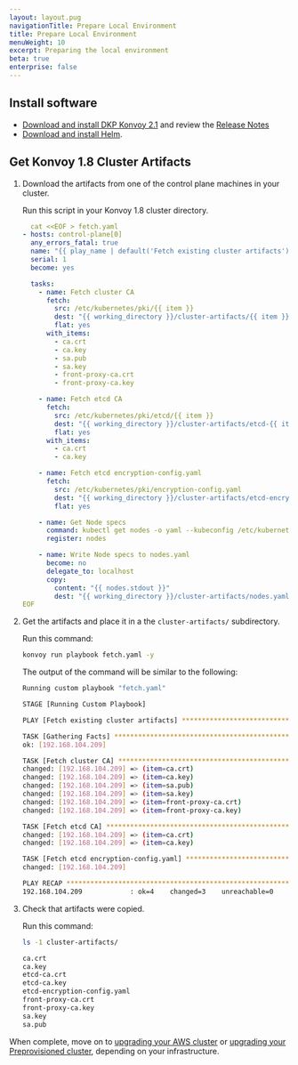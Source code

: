 ```yaml
---
layout: layout.pug
navigationTitle: Prepare Local Environment
title: Prepare Local Environment
menuWeight: 10
excerpt: Preparing the local environment
beta: true
enterprise: false
---
```



## Install software

- [Download and install DKP Konvoy 2.1](../../../download) and review the [Release Notes](../../../release-notes)
- [Download and install Helm](https://helm.sh/docs/intro/install/).

## Get Konvoy 1.8 Cluster Artifacts

1.  Download the artifacts from one of the control plane machines in your cluster.

    Run this script in your Konvoy 1.8 cluster directory.

    ```yaml
      cat <<EOF > fetch.yaml
    - hosts: control-plane[0]
      any_errors_fatal: true
      name: "{{ play_name | default('Fetch existing cluster artifacts') }}"
      serial: 1
      become: yes

      tasks:
        - name: Fetch cluster CA
          fetch:
            src: /etc/kubernetes/pki/{{ item }}
            dest: "{{ working_directory }}/cluster-artifacts/{{ item }}"
            flat: yes
          with_items:
            - ca.crt
            - ca.key
            - sa.pub
            - sa.key
            - front-proxy-ca.crt
            - front-proxy-ca.key

        - name: Fetch etcd CA
          fetch:
            src: /etc/kubernetes/pki/etcd/{{ item }}
            dest: "{{ working_directory }}/cluster-artifacts/etcd-{{ item }}"
            flat: yes
          with_items:
            - ca.crt
            - ca.key

        - name: Fetch etcd encryption-config.yaml
          fetch:
            src: /etc/kubernetes/pki/encryption-config.yaml
            dest: "{{ working_directory }}/cluster-artifacts/etcd-encryption-config.yaml"
            flat: yes

        - name: Get Node specs
          command: kubectl get nodes -o yaml --kubeconfig /etc/kubernetes/admin.conf
          register: nodes

        - name: Write Node specs to nodes.yaml
          become: no
          delegate_to: localhost
          copy:
            content: "{{ nodes.stdout }}"
            dest: "{{ working_directory }}/cluster-artifacts/nodes.yaml"
    EOF
    ```

2.  Get the artifacts and place it in a the `cluster-artifacts/` subdirectory.

    Run this command:

    ```bash
    konvoy run playbook fetch.yaml -y
    ```

    The output of the command will be similar to the following:

    ```sh
    Running custom playbook "fetch.yaml"

    STAGE [Running Custom Playbook]

    PLAY [Fetch existing cluster artifacts] **************************************************************************************************************************************************************************************

    TASK [Gathering Facts] *******************************************************************************************************************************************************************************************************
    ok: [192.168.104.209]

    TASK [Fetch cluster CA] ******************************************************************************************************************************************************************************************************
    changed: [192.168.104.209] => (item=ca.crt)
    changed: [192.168.104.209] => (item=ca.key)
    changed: [192.168.104.209] => (item=sa.pub)
    changed: [192.168.104.209] => (item=sa.key)
    changed: [192.168.104.209] => (item=front-proxy-ca.crt)
    changed: [192.168.104.209] => (item=front-proxy-ca.key)

    TASK [Fetch etcd CA] *********************************************************************************************************************************************************************************************************
    changed: [192.168.104.209] => (item=ca.crt)
    changed: [192.168.104.209] => (item=ca.key)

    TASK [Fetch etcd encryption-config.yaml] *************************************************************************************************************************************************************************************
    changed: [192.168.104.209]

    PLAY RECAP *******************************************************************************************************************************************************************************************************************
    192.168.104.209            : ok=4    changed=3    unreachable=0    failed=0    skipped=0    rescued=0    ignored=0
    ```

3.  Check that artifacts were copied.

    Run this command:

    ```bash
    ls -1 cluster-artifacts/
    ```

    ```sh
    ca.crt
    ca.key
    etcd-ca.crt
    etcd-ca.key
    etcd-encryption-config.yaml
    front-proxy-ca.crt
    front-proxy-ca.key
    sa.key
    sa.pub
    ```

When complete, move on to [upgrading your AWS cluster](../aws) or [upgrading your Preprovisioned cluster](../preprovisioned), depending on your infrastructure.
